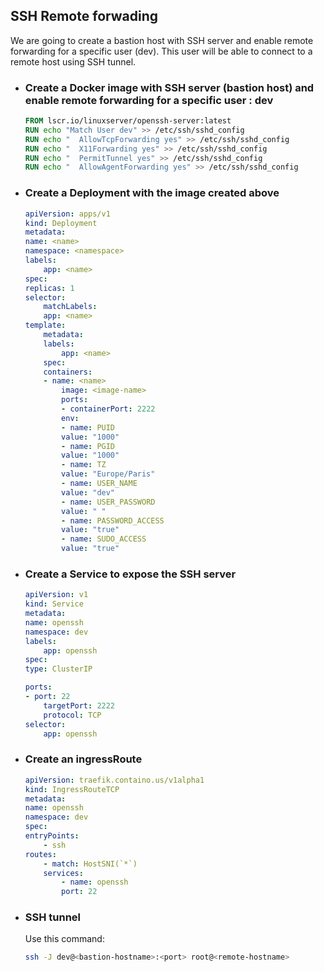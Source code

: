 ## SSH Remote forwading

We are going to create a bastion host with SSH server and enable remote forwarding for a specific user (dev). This user will be able to connect to a remote host using SSH tunnel.

- ### Create a Docker image with SSH server (bastion host) and enable remote forwarding for a specific user : dev 

    ```Dockerfile
    FROM lscr.io/linuxserver/openssh-server:latest
    RUN echo "Match User dev" >> /etc/ssh/sshd_config
    RUN echo "  AllowTcpForwarding yes" >> /etc/ssh/sshd_config
    RUN echo "  X11Forwarding yes" >> /etc/ssh/sshd_config
    RUN echo "  PermitTunnel yes" >> /etc/ssh/sshd_config
    RUN echo "  AllowAgentForwarding yes" >> /etc/ssh/sshd_config
    ```

- ### Create a Deployment with the image created above

    ```yaml
    apiVersion: apps/v1
    kind: Deployment
    metadata:
    name: <name>
    namespace: <namespace>
    labels:
        app: <name>
    spec:
    replicas: 1
    selector:
        matchLabels:
        app: <name>
    template:
        metadata:
        labels:
            app: <name>
        spec:
        containers:
        - name: <name>
            image: <image-name>
            ports:
            - containerPort: 2222
            env:
            - name: PUID
            value: "1000"
            - name: PGID
            value: "1000"
            - name: TZ
            value: "Europe/Paris"
            - name: USER_NAME
            value: "dev"
            - name: USER_PASSWORD
            value: " "
            - name: PASSWORD_ACCESS
            value: "true"
            - name: SUDO_ACCESS
            value: "true"
    ```

- ### Create a Service to expose the SSH server 

    ```yaml
    apiVersion: v1
    kind: Service
    metadata:
    name: openssh
    namespace: dev
    labels:
        app: openssh
    spec:
    type: ClusterIP
    
    ports:
    - port: 22
        targetPort: 2222
        protocol: TCP
    selector:
        app: openssh
    ```

- ### Create an ingressRoute 

    ```yaml
    apiVersion: traefik.containo.us/v1alpha1
    kind: IngressRouteTCP
    metadata:
    name: openssh
    namespace: dev
    spec:
    entryPoints:
        - ssh
    routes:
        - match: HostSNI(`*`)
        services:
            - name: openssh
            port: 22
    ```

- ### SSH tunnel

    Use this command:

    ```bash
    ssh -J dev@<bastion-hostname>:<port> root@<remote-hostname>
    ```